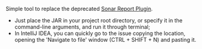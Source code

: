 Simple tool to replace the deprecated [Sonar Report Plugin](https://docs.sonarqube.org/display/PLUG/Issues+Report+Plugin).

- Just place the JAR in your project root directory, or specify it in the command-line arguments, and run it through terminal;
- In IntelliJ IDEA, you can quickly go to the issue copying the location, opening the 'Navigate to file' window (CTRL + SHIFT + N) and pasting it.